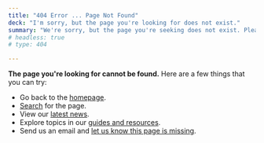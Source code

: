 ```yaml
---
title: "404 Error ... Page Not Found"
deck: "I'm sorry, but the page you're looking for does not exist."
summary: "We're sorry, but the page you're seeking does not exist. Please verify that you've entered the correct URL in your browser's address bar."
# headless: true
# type: 404

---
```


**The page you're looking for cannot be found.** Here are a few things that you can try:

* Go back to the [homepage](https://digital.gov/).
* [Search](http://find.digitalgov.gov/search?affiliate=digitalgov) for the page.
* View our [latest news](https://digital.gov/news/).
* Explore topics in our [guides and resources](https://digital.gov/resources/).
* Send us an email and [let us know this page is missing](mailto:digitalgov@gsa.gov).
